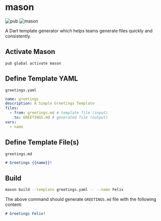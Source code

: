 # mason

![pub](https://img.shields.io/pub/v/mason.svg)
![mason](https://github.com/felangel/mason/workflows/mason/badge.svg?branch=master)

A Dart template generator which helps teams generate files quickly and consistently.

## Activate Mason

`pub global activate mason`

## Define Template YAML

`greetings.yaml`

```yaml
name: greetings
description: A Simple Greetings Template
files:
  - from: greetings.md # template file (input)
    to: GREETINGS.md # generated file (output)
vars:
  - name
```

## Define Template File(s)

`greetings.md`

```md
# Greetings {{name}}!
```

## Build

```sh
mason build --template greetings.yaml -- --name Felix
```

The above command should generate `GREETINGS.md` file with the following content:

```md
# Greetings Felix!
```
